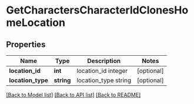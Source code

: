 # GetCharactersCharacterIdClonesHomeLocation

## Properties
Name | Type | Description | Notes
------------ | ------------- | ------------- | -------------
**location_id** | **int** | location_id integer | [optional] 
**location_type** | **string** | location_type string | [optional] 

[[Back to Model list]](../../README.md#documentation-for-models) [[Back to API list]](../../README.md#documentation-for-api-endpoints) [[Back to README]](../../README.md)

